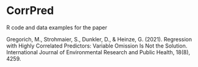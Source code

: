 # CorrPred
R code and data examples for the paper 

Gregorich, M., Strohmaier, S., Dunkler, D., & Heinze, G. (2021). Regression with Highly Correlated Predictors: Variable Omission Is Not the Solution. International Journal of Environmental Research and Public Health, 18(8), 4259.
